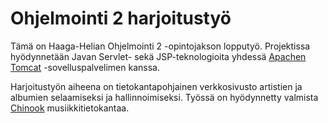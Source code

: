 # Ohjelmointi 2 harjoitustyö

Tämä on Haaga-Helian Ohjelmointi 2 -opintojakson lopputyö. Projektissa hyödynnetään Javan Servlet- sekä JSP-teknologioita yhdessä [Apachen Tomcat](http://tomcat.apache.org/) -sovelluspalvelimen kanssa.

Harjoitustyön aiheena on tietokantapohjainen verkkosivusto artistien ja albumien selaamiseksi ja hallinnoimiseksi. Työssä on hyödynnetty valmista [Chinook](https://github.com/lerocha/chinook-database) musiikkitietokantaa.

